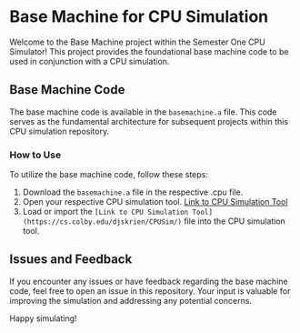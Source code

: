 # Base Machine for CPU Simulation

Welcome to the Base Machine project within the Semester One CPU Simulator! This project provides the foundational base machine code to be used in conjunction with a CPU simulation.

## Base Machine Code

The base machine code is available in the `basemachine.a` file. This code serves as the fundamental architecture for subsequent projects within this CPU simulation repository.

### How to Use

To utilize the base machine code, follow these steps:

1. Download the `basemachine.a` file in the respective .cpu file.
2. Open your respective CPU simulation tool.  [Link to CPU Simulation Tool](https://cs.colby.edu/djskrien/CPUSim/)
3. Load or import the ` [Link to CPU Simulation Tool](https://cs.colby.edu/djskrien/CPUSim/)
` file into the CPU simulation tool.

## Issues and Feedback

If you encounter any issues or have feedback regarding the base machine code, feel free to open an issue in this repository. Your input is valuable for improving the simulation and addressing any potential concerns.

Happy simulating!
